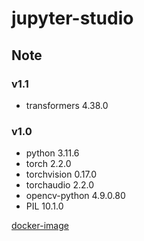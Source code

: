 # jupyter-studio

## Note

### v1.1

* transformers 4.38.0

### v1.0

* python 3.11.6
* torch 2.2.0
* torchvision 0.17.0
* torchaudio 2.2.0
* opencv-python 4.9.0.80
* PIL 10.1.0

[docker-image](https://hub.docker.com/repository/docker/dynamonda/jupyter-studio/general)
